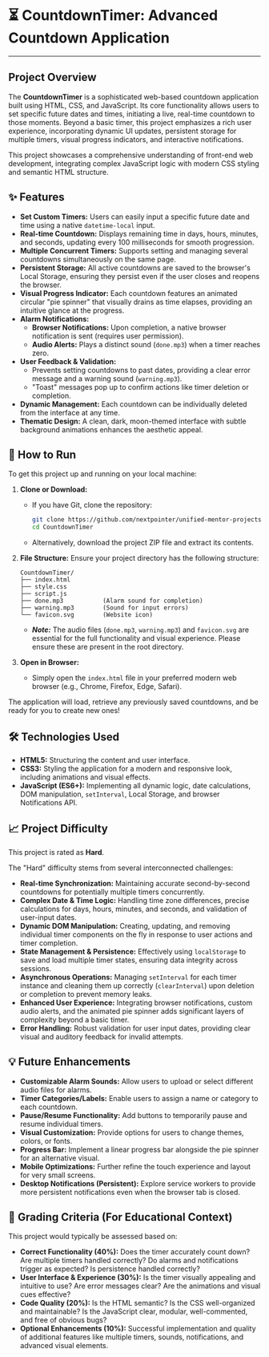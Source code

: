 # ⏳ CountdownTimer: Advanced Countdown Application

---

## Project Overview

The **CountdownTimer** is a sophisticated web-based countdown application built using HTML, CSS, and JavaScript. Its core functionality allows users to set specific future dates and times, initiating a live, real-time countdown to those moments. Beyond a basic timer, this project emphasizes a rich user experience, incorporating dynamic UI updates, persistent storage for multiple timers, visual progress indicators, and interactive notifications.

This project showcases a comprehensive understanding of front-end web development, integrating complex JavaScript logic with modern CSS styling and semantic HTML structure.

## ✨ Features

* **Set Custom Timers:** Users can easily input a specific future date and time using a native `datetime-local` input.
* **Real-time Countdown:** Displays remaining time in days, hours, minutes, and seconds, updating every 100 milliseconds for smooth progression.
* **Multiple Concurrent Timers:** Supports setting and managing several countdowns simultaneously on the same page.
* **Persistent Storage:** All active countdowns are saved to the browser's Local Storage, ensuring they persist even if the user closes and reopens the browser.
* **Visual Progress Indicator:** Each countdown features an animated circular "pie spinner" that visually drains as time elapses, providing an intuitive glance at the progress.
* **Alarm Notifications:**
    * **Browser Notifications:** Upon completion, a native browser notification is sent (requires user permission).
    * **Audio Alerts:** Plays a distinct sound (`done.mp3`) when a timer reaches zero.
* **User Feedback & Validation:**
    * Prevents setting countdowns to past dates, providing a clear error message and a warning sound (`warning.mp3`).
    * "Toast" messages pop up to confirm actions like timer deletion or completion.
* **Dynamic Management:** Each countdown can be individually deleted from the interface at any time.
* **Thematic Design:** A clean, dark, moon-themed interface with subtle background animations enhances the aesthetic appeal.

## 🚀 How to Run

To get this project up and running on your local machine:

1.  **Clone or Download:**
    * If you have Git, clone the repository:
        ```bash
        git clone https://github.com/nextpointer/unified-mentor-projects
        cd CountdownTimer
        ```
    * Alternatively, download the project ZIP file and extract its contents.

2.  **File Structure:** Ensure your project directory has the following structure:

    ```
    CountdownTimer/
    ├── index.html
    ├── style.css
    ├── script.js
    ├── done.mp3           (Alarm sound for completion)
    ├── warning.mp3        (Sound for input errors)
    └── favicon.svg        (Website icon)
    ```
    * ***Note:*** The audio files (`done.mp3`, `warning.mp3`) and `favicon.svg` are essential for the full functionality and visual experience. Please ensure these are present in the root directory.

3.  **Open in Browser:**
    * Simply open the `index.html` file in your preferred modern web browser (e.g., Chrome, Firefox, Edge, Safari).

The application will load, retrieve any previously saved countdowns, and be ready for you to create new ones!

## 🛠️ Technologies Used

* **HTML5:** Structuring the content and user interface.
* **CSS3:** Styling the application for a modern and responsive look, including animations and visual effects.
* **JavaScript (ES6+):** Implementing all dynamic logic, date calculations, DOM manipulation, `setInterval`, Local Storage, and browser Notifications API.

## 📈 Project Difficulty

This project is rated as **Hard**.

The "Hard" difficulty stems from several interconnected challenges:

* **Real-time Synchronization:** Maintaining accurate second-by-second countdowns for potentially multiple timers concurrently.
* **Complex Date & Time Logic:** Handling time zone differences, precise calculations for days, hours, minutes, and seconds, and validation of user-input dates.
* **Dynamic DOM Manipulation:** Creating, updating, and removing individual timer components on the fly in response to user actions and timer completion.
* **State Management & Persistence:** Effectively using `localStorage` to save and load multiple timer states, ensuring data integrity across sessions.
* **Asynchronous Operations:** Managing `setInterval` for each timer instance and cleaning them up correctly (`clearInterval`) upon deletion or completion to prevent memory leaks.
* **Enhanced User Experience:** Integrating browser notifications, custom audio alerts, and the animated pie spinner adds significant layers of complexity beyond a basic timer.
* **Error Handling:** Robust validation for user input dates, providing clear visual and auditory feedback for invalid attempts.

## 💡 Future Enhancements

* **Customizable Alarm Sounds:** Allow users to upload or select different audio files for alarms.
* **Timer Categories/Labels:** Enable users to assign a name or category to each countdown.
* **Pause/Resume Functionality:** Add buttons to temporarily pause and resume individual timers.
* **Visual Customization:** Provide options for users to change themes, colors, or fonts.
* **Progress Bar:** Implement a linear progress bar alongside the pie spinner for an alternative visual.
* **Mobile Optimizations:** Further refine the touch experience and layout for very small screens.
* **Desktop Notifications (Persistent):** Explore service workers to provide more persistent notifications even when the browser tab is closed.

## 📝 Grading Criteria (For Educational Context)

This project would typically be assessed based on:

* **Correct Functionality (40%):** Does the timer accurately count down? Are multiple timers handled correctly? Do alarms and notifications trigger as expected? Is persistence handled correctly?
* **User Interface & Experience (30%):** Is the timer visually appealing and intuitive to use? Are error messages clear? Are the animations and visual cues effective?
* **Code Quality (20%):** Is the HTML semantic? Is the CSS well-organized and maintainable? Is the JavaScript clear, modular, well-commented, and free of obvious bugs?
* **Optional Enhancements (10%):** Successful implementation and quality of additional features like multiple timers, sounds, notifications, and advanced visual elements.

